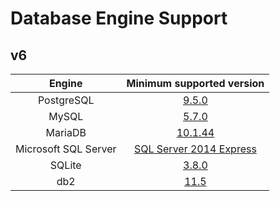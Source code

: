 # Database Engine Support

## v6
|        Engine        |                                 Minimum supported version                                 |
| :------------------: | :---------------------------------------------------------------------------------------: |
|      PostgreSQL      |                  [9.5.0](https://www.postgresql.org/docs/9.5/index.html)                  |
|        MySQL         |                     [5.7.0](https://dev.mysql.com/doc/refman/5.7/en/)                     |
|       MariaDB        |         [10.1.44](https://mariadb.com/kb/en/changes-improvements-in-mariadb-101/)         |
| Microsoft SQL Server | [SQL Server 2014 Express](https://www.microsoft.com/en-US/download/details.aspx?id=42299) |
|        SQLite        |                       [3.8.0](https://www.sqlite.org/version3.html)                       |
|         db2          |                 [11.5](https://www.ibm.com/in-en/products/db2-database)                   |
